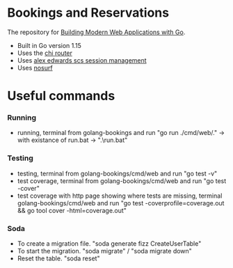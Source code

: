 # Bookings and Reservations

The repository for [Building Modern Web Applications with Go](https://www.udemy.com/course/building-modern-web-applications-with-go/?referralCode=0415FB906223F10C6800).

- Built in Go version 1.15
- Uses the [chi router](github.com/go-chi/chi)
- Uses [alex edwards scs session management](github.com/alexedwards/scs)
- Uses [nosurf](github.com/justinas/nosurf)

# Useful commands

### Running

- running, terminal from golang-bookings and run "go run ./cmd/web/." -> with existance of run.bat -> ".\run.bat"

### Testing

- testing, terminal from golang-bookings/cmd/web and run "go test -v"
- test coverage, terminal from golang-bookings/cmd/web and run "go test -cover"
- test coverage with http page showing where tests are missing, terminal golang-bookings/cmd/web and run "go test -coverprofile=coverage.out && go tool cover -html=coverage.out"

### Soda

- To create a migration file. "soda generate fizz CreateUserTable"
- To start the migration. "soda migrate" / "soda migrate down"
- Reset the table. "soda reset"